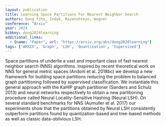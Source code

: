 ```yaml
---
layout: publication
title: Learning Space Partitions For Nearest Neighbor Search
authors: Dong Yihe, Indyk, Razenshteyn, Wagner
conference: "Arxiv"
year: 2024
bibkey: dong2024learning
additional_links:
  - {name: "Paper", url: "https://arxiv.org/abs/dong2020learning"}
tags: ['ARXIV', 'Graph', 'LSH', 'Quantisation', 'Supervised']
---
```

Space partitions of underlie a vast and important class of fast nearest neighbor search (NNS) algorithms. Inspired by recent theoretical work on NNS for general metric spaces (Andoni et al. 2018bc) we develop a new framework for building space partitions reducing the problem to balanced graph partitioning followed by supervised classification. We instantiate this general approach with the KaHIP graph partitioner (Sanders and Schulz 2013) and neural networks respectively to obtain a new partitioning procedure called Neural Locality-Sensitive Hashing (Neural LSH). On several standard benchmarks for NNS (Aumuller et al. 2017) our experiments show that the partitions obtained by Neural LSH consistently outperform partitions found by quantization-based and tree-based methods as well as classic data-oblivious LSH.

